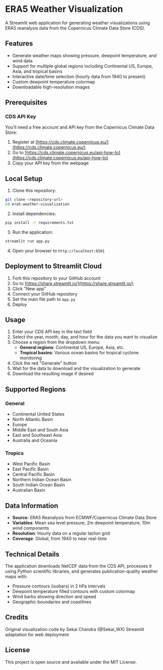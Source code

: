 # ERA5 Weather Visualization

A Streamlit web application for generating weather visualizations using ERA5 reanalysis data from the Copernicus Climate Data Store (CDS).

## Features

- Generate weather maps showing pressure, dewpoint temperature, and wind data
- Support for multiple global regions including Continental US, Europe, Asia, and tropical basins
- Interactive date/time selection (hourly data from 1940 to present)
- Custom dewpoint temperature colormap
- Downloadable high-resolution images

## Prerequisites

### CDS API Key
You'll need a free account and API key from the Copernicus Climate Data Store:

1. Register at [https://cds.climate.copernicus.eu/](https://cds.climate.copernicus.eu/)
2. Go to [https://cds.climate.copernicus.eu/api-how-to](https://cds.climate.copernicus.eu/api-how-to)
3. Copy your API key from the webpage

## Local Setup

1. Clone this repository:
```bash
git clone <repository-url>
cd era5-weather-visualization
```

2. Install dependencies:
```bash
pip install -r requirements.txt
```

3. Run the application:
```bash
streamlit run app.py
```

4. Open your browser to `http://localhost:8501`

## Deployment to Streamlit Cloud

1. Fork this repository to your GitHub account
2. Go to [https://share.streamlit.io/](https://share.streamlit.io/)
3. Click "New app"
4. Connect your GitHub repository
5. Set the main file path to `app.py`
6. Deploy

## Usage

1. Enter your CDS API key in the text field
2. Select the year, month, day, and hour for the data you want to visualize
3. Choose a region from the dropdown menu:
   - **General regions**: Continental US, Europe, Asia, etc.
   - **Tropical basins**: Various ocean basins for tropical cyclone monitoring
4. Click the red "Generate" button
5. Wait for the data to download and the visualization to generate
6. Download the resulting image if desired

## Supported Regions

### General
- Continental United States
- North Atlantic Basin
- Europe
- Middle East and South Asia
- East and Southeast Asia
- Australia and Oceania

### Tropics
- West Pacific Basin
- East Pacific Basin
- Central Pacific Basin
- Northern Indian Ocean Basin
- South Indian Ocean Basin
- Australian Basin

## Data Information

- **Source**: ERA5 Reanalysis from ECMWF/Copernicus Climate Data Store
- **Variables**: Mean sea level pressure, 2m dewpoint temperature, 10m wind components
- **Resolution**: Hourly data on a regular lat/lon grid
- **Coverage**: Global, from 1940 to near real-time

## Technical Details

The application downloads NetCDF data from the CDS API, processes it using Python scientific libraries, and generates publication-quality weather maps with:
- Pressure contours (isobars) in 2 hPa intervals
- Dewpoint temperature filled contours with custom colormap
- Wind barbs showing direction and speed
- Geographic boundaries and coastlines

## Credits

Original visualization code by Sekai Chandra (@Sekai_WX)
Streamlit adaptation for web deployment

## License

This project is open source and available under the MIT License.